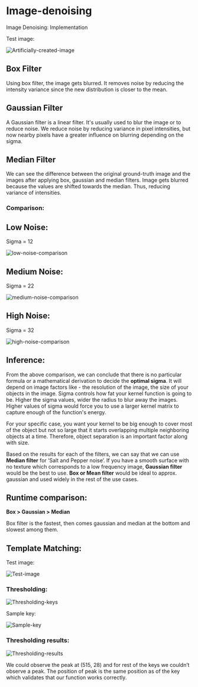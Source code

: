 # Image-denoising

Image Denoising: Implementation

Test image: 

![Artificially-created-image](https://github.com/gandalf1819/Image-denoising/blob/master/images/lena.png)

## Box Filter

Using box filter, the image gets blurred. It removes noise by reducing the intensity variance since the new distribution is closer to the mean.

## Gaussian Filter

A Gaussian filter is a linear filter. It's usually used to blur the image or to reduce noise. We reduce noise by reducing variance in pixel intensities, but now nearby pixels have a greater influence on blurring depending on the sigma.

## Median Filter

We can see the difference between the original ground-truth image and the images after applying box, gaussian and median filters. Image gets blurred because the values are shifted towards the median. Thus, reducing variance of intensities.

### Comparison: 

## Low Noise:
Sigma = 12

![low-noise-comparison](https://github.com/gandalf1819/Image-denoising/blob/master/images/low-noise.png)

## Medium Noise:
Sigma = 22

![medium-noise-comparison](https://github.com/gandalf1819/Image-denoising/blob/master/images/medium-noise.png)

## High Noise:
Sigma = 32

![high-noise-comparison](https://github.com/gandalf1819/Image-denoising/blob/master/images/high-noise.png)

## Inference:

From the above comparison, we can conclude that there is no particular formula or a mathematical derivation to decide the **optimal sigma**. It will depend on image factors like - the resolution of the image, the size of your objects in the image. Sigma controls how fat your kernel function is going to be. Higher the sigma values, wider the radius to blur away the images. Higher values of sigma would force you to use a larger kernel matrix to capture enough of the function's energy.

For your specific case, you want your kernel to be big enough to cover most of the object but not so large that it starts overlapping multiple neighboring objects at a time. Therefore, object separation is an important factor along with size.

Based on the results for each of the filters, we can say that we can use **Median filter** for ‘Salt and Pepper noise’. If you have a smooth surface with no texture which corresponds to a low frequency image, **Gaussian filter** would be the best to use. **Box or Mean filter** would be ideal to approx. gaussian and used widely in the rest of the use cases.

## Runtime comparison:

**Box > Gaussian > Median**

Box filter is the fastest, then comes gaussian and median at the bottom and slowest among them.

## Template Matching:

Test image:

![Test-image](https://github.com/gandalf1819/Image-denoising/blob/master/images/multiplekeys.png)

### Thresholding:

![Thresholding-keys](https://github.com/gandalf1819/Image-denoising/blob/master/images/thresholding-keys.png)

Sample key:

![Sample-key](https://github.com/gandalf1819/Image-denoising/blob/master/images/sample-key.png)

### Thresholding results:

![Thresholding-results](https://github.com/gandalf1819/Image-denoising/blob/master/images/thresholding-results.png)

We could observe the peak at (515, 28) and for rest of the keys we couldn’t observe a peak. The position of peak is the same position as of the key which validates that our function works correctly.


